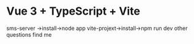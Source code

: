 # Vue 3 + TypeScript + Vite
sms-server ->install->node app
vite-projext->install->npm run dev
other questions find me